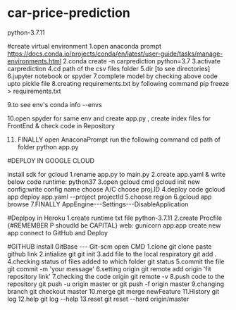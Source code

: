 # car-price-prediction
python-3.7.11

#create virtual environment
1.open anaconda prompt
https://docs.conda.io/projects/conda/en/latest/user-guide/tasks/manage-environments.html
2.conda create -n carprediction python=3.7
3.activate carprediction
4.cd path of the csv files folder
5.dir    [to see directories]
6.jupyter notebook   or spyder
7.complete model by checking above code upto pickle file
8.creating requirements.txt by following command
pip freeze > requirements.txt

9.to see env's
conda info --envs

10.open spyder for same env and create app.py , create index files for FrontEnd & check code in Repository

11. FINALLY open AnaconaPrompt run  the following command
cd path of folder
python app.py


#DEPLOY IN GOOGLE CLOUD

install sdk for gcloud
1.rename app.py to main.py
2.create app.yaml & write below code
runtime: python37
3.open gcloud cmd
gcloud init
new config:write config name
choose A/C
choose proj.ID
4.deploy code
gcloud app deploy app.yaml --project projectId
5.choose region
6.gcloud app browse
7.FINALLY AppEngine---Settings---DisableApplication


#Deplpoy in Heroku
1.create runtime txt file
python-3.7.11
2.create Procfile   {#REMEMBER P shoudld be CAPITAL}
web: gunicorn app:app
create new app
connect to GitHub and Deploy



#GITHUB
install GitBase --- Git-scm
open CMD
1.clone
git clone paste github link
2.intialize git
git init
3.add file to the local respiratory
git add .
4.checking status of files added to which folder
git status
5.commit the file
git commit -m 'your message'
6.setting origin
git remote add origin 'fit repository link'
7.checking the code origin
git remote -v
8.push code to the repository
git push -u origin master
or
git push -f origin master
9.changing branch
git checkout master
10.merge
git merge newFeature
11.History
git log
12.help
git log --help
13.reset
git reset --hard origin/master


